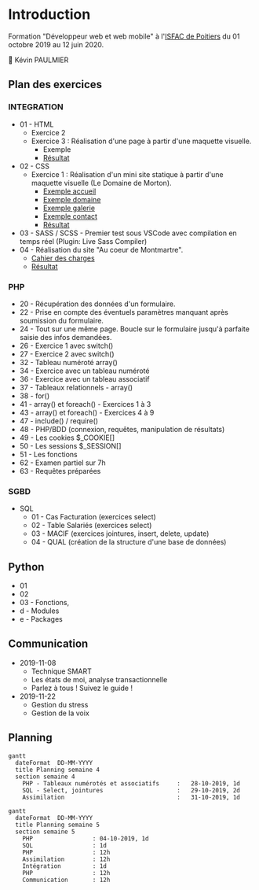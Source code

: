 # Introduction

Formation "Développeur web et web mobile" à l'[ISFAC de Poitiers](https://www.formation-isfac.com) du 01 octobre 2019 au 12 juin 2020.

:boy: Kévin PAULMIER

## Plan des exercices

### INTEGRATION

* 01 - HTML
  * Exercice 2
  * Exercice 3 : Réalisation d'une page à partir d'une maquette visuelle.
    * Exemple
    * [Résultat](https://kevid.gitlab.io/isfac-formation-wd/integration/01-html/exercice-3/exercice-3-optimized/index.html)
* 02 -  CSS
  * Exercice 1 : Réalisation d'un mini site statique à partir d'une maquette visuelle (Le Domaine de Morton).
    * [Exemple accueil](https://kevid.gitlab.io/isfac-formation-wd/integration/02-css/exercice-1/example/accueil.png)
    * [Exemple domaine](https://kevid.gitlab.io/isfac-formation-wd/integration/02-css/exercice-1/example/domaine.png)
    * [Exemple galerie](https://kevid.gitlab.io/isfac-formation-wd/integration/02-css/exercice-1/example/galerie.png)
    * [Exemple contact](https://kevid.gitlab.io/isfac-formation-wd/integration/02-css/exercice-1/example/contact.png)
    * [Résultat](https://kevid.gitlab.io/isfac-formation-wd/integration/02-css/exercice-1/index.html)
* 03 - SASS / SCSS - Premier test sous VSCode avec compilation en temps réel (Plugin: Live Sass Compiler)
* 04 - Réalisation du site "Au coeur de Montmartre".
    * [Cahier des charges](https://kevid.gitlab.io/isfac-formation-wd/integration/04/README.md)
    * [Résultat](https://kevid.gitlab.io/isfac-formation-wd/integration/04/index.html)

### PHP

* 20 - Récupération des données d'un formulaire.
* 22 - Prise en compte des éventuels paramètres manquant après soumission du formulaire.
* 24 - Tout sur une même page. Boucle sur le formulaire jusqu'à parfaite saisie des infos demandées.
* 26 - Exercice 1 avec switch()
* 27 - Exercice 2 avec switch()
* 32 - Tableau numéroté array()
* 34 - Exercice avec un tableau numéroté
* 36 - Exercice avec un tableau associatif
* 37 - Tableaux relationnels - array()
* 38 - for()
* 41 - array() et foreach() - Exercices 1 à 3
* 43 - array() et foreach() - Exercices 4 à 9
* 47 - include() / require()
* 48 - PHP/BDD (connexion, requêtes, manipulation de résultats)
* 49 - Les cookies $_COOKIE[]
* 50 - Les sessions $_SESSION[]
* 51 - Les fonctions
* 62 - Examen partiel sur 7h
* 63 - Requêtes préparées

### SGBD

* SQL
  * 01 - Cas Facturation (exercices select)
  * 02 - Table Salariés (exercices select)
  * 03 - MACIF (exercices jointures, insert, delete, update)
  * 04 - QUAL (création de la structure d'une base de données)

## Python
* 01
* 02
* 03 - Fonctions,
* d - Modules
* e - Packages

## Communication

* 2019-11-08
  * Technique SMART
  * Les états de moi, analyse transactionnelle
  * Parlez à tous ! Suivez le guide !
* 2019-11-22
  * Gestion du stress
  * Gestion de la voix

## Planning

```mermaid
gantt
  dateFormat  DD-MM-YYYY
  title Planning semaine 4
  section semaine 4
    PHP - Tableaux numérotés et associatifs     :   28-10-2019, 1d
    SQL - Select, jointures                     :   29-10-2019, 2d
    Assimilation                                :   31-10-2019, 1d
```

```mermaid
gantt
  dateFormat  DD-MM-YYYY
  title Planning semaine 5
  section semaine 5
    PHP                 : 04-10-2019, 1d
    SQL                 : 1d
    PHP                 : 12h
    Assimilation        : 12h
    Intégration         : 1d
    PHP                 : 12h
    Communication       : 12h
```
